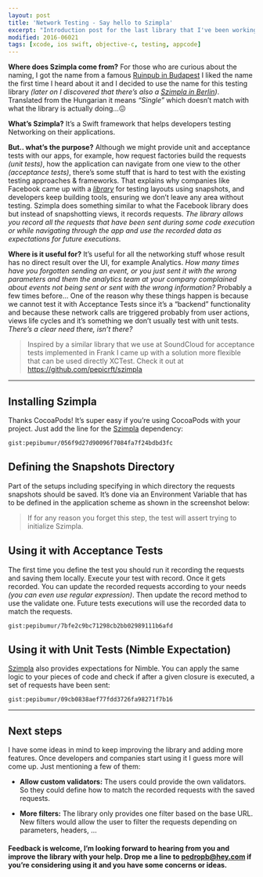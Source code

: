 ```yaml
---
layout: post
title: 'Network Testing - Say hello to Szimpla'
excerpt: "Introduction post for the last library that I've been working on, Szimpla."
modified: 2016-06021
tags: [xcode, ios swift, objective-c, testing, appcode]
---
```


**Where does Szimpla come from?** For those who are curious about the naming, I got the name from a famous [Ruinpub in Budapest](http://welovebudapest.com/clubs.and.nightlife.1/budapest.s.most.famous.ruin.pub.szimpla.kert) I liked the name the first time I heard about it and I decided to use the name for this testing library _(later on I discovered that there’s also a [Szimpla in Berlin](http://www.szimpla.de/))_. Translated from the Hungarian it means _“Single”_ which doesn’t match with what the library is actually doing…😖

**What’s Szimpla?** It’s a Swift framework that helps developers testing Networking on their applications.

**But.. what’s the purpose?** Although we might provide unit and acceptance tests with our apps, for example, how request factories build the requests _(unit tests)_, how the application can navigate from one view to the other _(acceptance tests)_, there’s some stuff that is hard to test with the existing testing approaches & frameworks. That explains why companies like Facebook came up with a [_library_](https://github.com/facebook/ios-snapshot-test-case) for testing layouts using snapshots, and developers keep building tools, ensuring we don’t leave any area without testing. Szimpla does something similar to what the Facebook library does but instead of snapshotting views, it records requests. _The library allows you record all the requests that have been sent during some code execution or while navigating through the app and use the recorded data as expectations for future executions._

**Where is it useful for?** It’s useful for all the networking stuff whose result has no direct result over the UI, for example Analytics. _How many times have you forgotten sending an event, or you just sent it with the wrong parameters and them the analytics team at your company complained about events not being sent or sent with the wrong information?_ Probably a few times before… One of the reason why these things happen is because we cannot test it with Acceptance Tests since it’s a “backend” functionality and because these network calls are triggered probably from user actions, views life cycles and it’s something we don’t usually test with unit tests. _There’s a clear need there, isn’t there?_

> Inspired by a similar library that we use at SoundCloud for acceptance tests implemented in Frank I came up with a solution more flexible that can be used directly XCTest. Check it out at https://github.com/pepicrft/szimpla

---

## Installing Szimpla

Thanks CocoaPods! It’s super easy if you’re using CocoaPods with your project. Just add the line for the [Szimpla](https://github.com/pepicrft/szimpla) dependency:

`gist:pepibumur/056f9d27d90096f7084fa7f24bdbd3fc`

## Defining the Snapshots Directory

Part of the setups including specifying in which directory the requests snapshots should be saved. It’s done via an Environment Variable that has to be defined in the application scheme as shown in the screenshot below:

> If for any reason you forget this step, the test will assert trying to initialize Szimpla.

## Using it with Acceptance Tests

The first time you define the test you should run it recording the requests and saving them locally. Execute your test with record. Once it gets recorded. You can update the recorded requests according to your needs _(you can even use regular expression)_. Then update the record method to use the validate one. Future tests executions will use the recorded data to match the requests.

`gist:pepibumur/7bfe2c9bc71298cb2bb02989111b6afd`

## Using it with Unit Tests (Nimble Expectation)

[Szimpla](https://github.com/pepicrft/szimpla) also provides expectations for Nimble. You can apply the same logic to your pieces of code and check if after a given closure is executed, a set of requests have been sent:

`gist:pepibumur/09cb0838aef77fdd3726fa98271f7b16`

---

## Next steps

I have some ideas in mind to keep improving the library and adding more features. Once developers and companies start using it I guess more will come up. Just mentioning a few of them:

- **Allow custom validators:** The users could provide the own validators. So they could define how to match the recorded requests with the saved requests.

- **More filters:** The library only provides one filter based on the base URL. New filters would allow the user to filter the requests depending on parameters, headers, …

#### Feedback is welcome, I’m looking forward to hearing from you and improve the library with your help. Drop me a line to [pedropb@hey.com](mailto://pedropb@hey.com) if you’re considering using it and you have some concerns or ideas.
